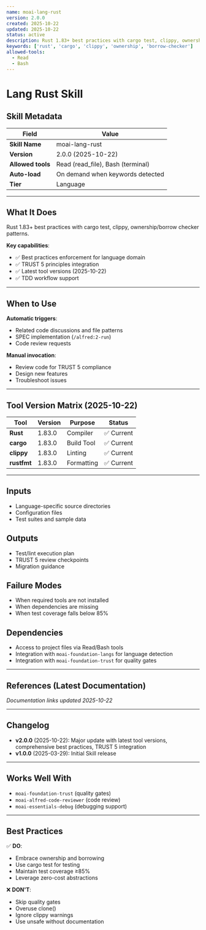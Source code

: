 ```yaml
---
name: moai-lang-rust
version: 2.0.0
created: 2025-10-22
updated: 2025-10-22
status: active
description: Rust 1.83+ best practices with cargo test, clippy, ownership/borrow checker patterns.
keywords: ['rust', 'cargo', 'clippy', 'ownership', 'borrow-checker']
allowed-tools:
  - Read
  - Bash
---
```


# Lang Rust Skill

## Skill Metadata

| Field | Value |
| ----- | ----- |
| **Skill Name** | moai-lang-rust |
| **Version** | 2.0.0 (2025-10-22) |
| **Allowed tools** | Read (read_file), Bash (terminal) |
| **Auto-load** | On demand when keywords detected |
| **Tier** | Language |

---

## What It Does

Rust 1.83+ best practices with cargo test, clippy, ownership/borrow checker patterns.

**Key capabilities**:
- ✅ Best practices enforcement for language domain
- ✅ TRUST 5 principles integration
- ✅ Latest tool versions (2025-10-22)
- ✅ TDD workflow support

---

## When to Use

**Automatic triggers**:
- Related code discussions and file patterns
- SPEC implementation (`/alfred:2-run`)
- Code review requests

**Manual invocation**:
- Review code for TRUST 5 compliance
- Design new features
- Troubleshoot issues

---

## Tool Version Matrix (2025-10-22)

| Tool | Version | Purpose | Status |
|------|---------|---------|--------|
| **Rust** | 1.83.0 | Compiler | ✅ Current |
| **cargo** | 1.83.0 | Build Tool | ✅ Current |
| **clippy** | 1.83.0 | Linting | ✅ Current |
| **rustfmt** | 1.83.0 | Formatting | ✅ Current |

---

## Inputs

- Language-specific source directories
- Configuration files
- Test suites and sample data

## Outputs

- Test/lint execution plan
- TRUST 5 review checkpoints
- Migration guidance

## Failure Modes

- When required tools are not installed
- When dependencies are missing
- When test coverage falls below 85%

## Dependencies

- Access to project files via Read/Bash tools
- Integration with `moai-foundation-langs` for language detection
- Integration with `moai-foundation-trust` for quality gates

---

## References (Latest Documentation)

_Documentation links updated 2025-10-22_

---

## Changelog

- **v2.0.0** (2025-10-22): Major update with latest tool versions, comprehensive best practices, TRUST 5 integration
- **v1.0.0** (2025-03-29): Initial Skill release

---

## Works Well With

- `moai-foundation-trust` (quality gates)
- `moai-alfred-code-reviewer` (code review)
- `moai-essentials-debug` (debugging support)

---

## Best Practices

✅ **DO**:
- Embrace ownership and borrowing
- Use cargo test for testing
- Maintain test coverage ≥85%
- Leverage zero-cost abstractions

❌ **DON'T**:
- Skip quality gates
- Overuse clone()
- Ignore clippy warnings
- Use unsafe without documentation
